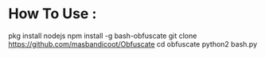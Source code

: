 # How To Use :

pkg install nodejs
npm install -g bash-obfuscate
git clone https://github.com/masbandicoot/Obfuscate
cd obfuscate
python2 bash.py
